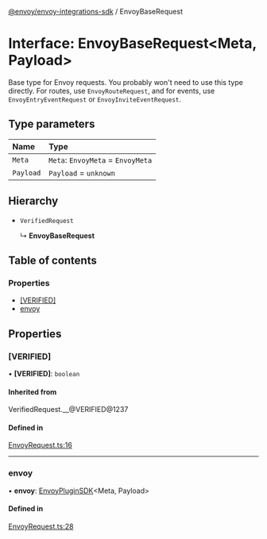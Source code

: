 [@envoy/envoy-integrations-sdk](../README.md) / EnvoyBaseRequest

# Interface: EnvoyBaseRequest<Meta, Payload\>

Base type for Envoy requests.
You probably won't need to use this type directly.
For routes, use `EnvoyRouteRequest`,
and for events, use `EnvoyEntryEventRequest` or `EnvoyInviteEventRequest`.

## Type parameters

| Name | Type |
| :------ | :------ |
| `Meta` | `Meta`: `EnvoyMeta` = `EnvoyMeta` |
| `Payload` | `Payload` = `unknown` |

## Hierarchy

- `VerifiedRequest`

  ↳ **EnvoyBaseRequest**

## Table of contents

### Properties

- [[VERIFIED]](envoybaserequest.md#[verified])
- [envoy](envoybaserequest.md#envoy)

## Properties

### [VERIFIED]

• **[VERIFIED]**: `boolean`

#### Inherited from

VerifiedRequest.\_\_@VERIFIED@1237

#### Defined in

[EnvoyRequest.ts:16](https://github.com/envoy/envoy-integrations-sdk-nodejs/blob/cd208f9/src/EnvoyRequest.ts#L16)

___

### envoy

• **envoy**: [EnvoyPluginSDK](../classes/envoypluginsdk.md)<Meta, Payload\>

#### Defined in

[EnvoyRequest.ts:28](https://github.com/envoy/envoy-integrations-sdk-nodejs/blob/cd208f9/src/EnvoyRequest.ts#L28)
